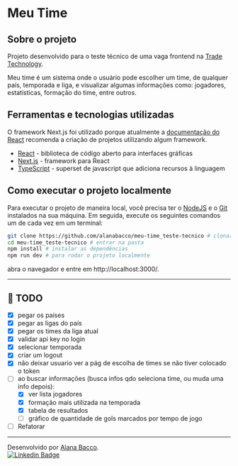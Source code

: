 # Meu Time

## Sobre o projeto

Projeto desenvolvido para o teste técnico de uma vaga frontend na [Trade Technology](https://tradetechnology.gupy.io/).

Meu time é um sistema onde o usuário pode escolher um time, de qualquer país, temporada e liga, e visualizar algumas informações como: jogadores, estatísticas, formação do time, entre outros.

## Ferramentas e tecnologias utilizadas

O framework Next.js foi utilizado porque atualmente a [documentação do React](https://pt-br.react.dev/learn/start-a-new-react-project) recomenda a criação de projetos utilizando algum framework.

- [React](https://react.dev/) - biblioteca de código aberto para interfaces gráficas
- [Next.js](https://nextjs.org/) - framework para React
- [TypeScript](https://www.typescriptlang.org/) - superset de javascript que adiciona recursos à linguagem

## Como executar o projeto localmente

Para executar o projeto de maneira local, você precisa ter o [NodeJS](https://nodejs.org/) e o [Git](https://git-scm.com/) instalados na sua máquina. Em seguida, execute os seguintes comandos um de cada vez em um terminal:

```bash
git clone https://github.com/alanabacco/meu-time_teste-tecnico # clonar o projeto
cd meu-time_teste-tecnico # entrar na pasta
npm install # instalar as dependências
npm run dev # para rodar o projeto localmente
```

abra o navegador e entre em http://localhost:3000/.

---

## 🚧 TODO

- [x] pegar os países
- [x] pegar as ligas do país
- [x] pegar os times da liga atual
- [x] validar api key no login
- [x] selecionar temporada
- [x] criar um logout
- [x] não deixar usuario ver a pág de escolha de times se não tiver colocado o token
- [ ] ao buscar informações (busca infos qdo seleciona time, ou muda uma info depois):
  - [x] ver lista jogadores
  - [x] formação mais utilizada na temporada
  - [x] tabela de resultados
  - [ ] gráfico de quantidade de gols marcados por tempo de jogo
- [ ] Refatorar

---

Desenvolvido por [Alana Bacco](https://github.com/alanabacco). <br />
[![Linkedin Badge](https://img.shields.io/badge/-Linkedin-blue?style=flat-square&logo=Linkedin&logoColor=white&link=https://www.linkedin.com/in/alana-bacco/)](https://www.linkedin.com/in/alana-bacco/)
